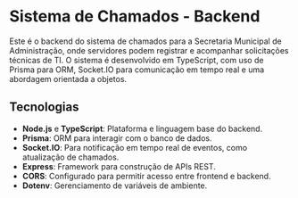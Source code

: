 # Sistema de Chamados - Backend

Este é o backend do sistema de chamados para a Secretaria Municipal de Administração, onde servidores podem registrar e acompanhar solicitações técnicas de TI. O sistema é desenvolvido em TypeScript, com uso de Prisma para ORM, Socket.IO para comunicação em tempo real e uma abordagem orientada a objetos.

## Tecnologias

- **Node.js** e **TypeScript**: Plataforma e linguagem base do backend.
- **Prisma**: ORM para interagir com o banco de dados.
- **Socket.IO**: Para notificação em tempo real de eventos, como atualização de chamados.
- **Express**: Framework para construção de APIs REST.
- **CORS**: Configurado para permitir acesso entre frontend e backend.
- **Dotenv**: Gerenciamento de variáveis de ambiente.
